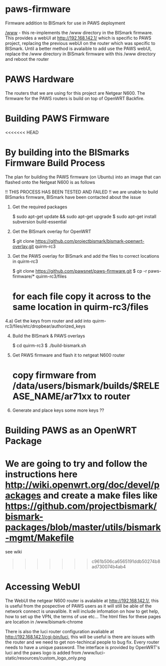 paws-firmware
=============

Firmware addition to BISmark for use in PAWS deployment

[/www](https://github.com/pawsnet/paws-firmware/tree/master/www) - this re-implements the /www directory in the BISmark firmware. This provides a webUI at http://192.168.142.1/ which is specific to PAWS project, replacing the previous webUI on the router which was specific to BISmark. Until a better method is avalaible to add use the PAWS webUI, replace the /www directory in BISmark firmware with this /www directory and reboot the router 

PAWS Hardware
=============

The routers that we are using for this project are Netgear N600. The firmware for the PAWS routers is build on top of OpenWRT Backfire.

Building PAWS Firmware
======================

<<<<<<< HEAD
# By building into the BISmarks Firmware Build Process

The plan for building the PAWS firmware (on Ubuntu) into an image that can flashed onto the Netgeat N600 is as follows

!! THIS PROCESS HAS BEEN TESTED AND FAILED !!
we are unable to build BISmarks firmware, BISmark have been contacted about the issue

1) Get the required packages

	$ sudo apt-get update && sudo apt-get upgrade
	$ sudo apt-get install subversion build-essential  


2) Get the BISmark overlay for OpenWRT

	$ git clone https://github.com/projectbismark/bismark-openwrt-overlay.git quirm-rc3

3) Get the PAWS overlay for BISmark and add the files to correct locations in quirm-rc3

	$ git clone https://github.com/pawsnet/paws-firmware.git
	$ cp -r paws-firmware/* quirm-rc3/files
	# for each file copy it across to the same location in quirm-rc3/files
	
4.a) Get the keys from router and add into quirm-rc3/files/etc/dropbear/authorized_keys

4) Build the BISmark & PAWS overlays

	$ cd quirm-rc3 
	$ ./build-bismark.sh

5) Get PAWS firmware and flash it to netgeat N600 router

	# copy firmware from /data/users/bismark/builds/$RELEASE_NAME/ar71xx to router

6) Generate and place keys some more keys ??


# Building PAWS as an OpenWRT Package

We are going to try and follow the instructions here http://wiki.openwrt.org/doc/devel/packages and create a make files like https://github.com/projectbismark/bismark-packages/blob/master/utils/bismark-mgmt/Makefile
=======
see wiki
>>>>>>> c961b506ca6565191ddb50274b8ad730074b4ab4

Accessing WebUI
===============

The WebUI the netgear N600 router is avalaible at http://192.168.142.1/, this is useful from the pospective of PAWS users as it will still be able of the network connect is unavalible. It will include infomation on how to get help, how to set up the VPN, the terms of use etc... The html files for these pages are location in /www/bismark-chrome

There is also the luci router configuration avaliable at http://192.168.142.1/cgi-bin/luci, this will be useful is there are issues with the router and we need to get non-techincal people to bug fix. Every router needs to have a unique password. The interface is provided by OpenWRT's luci and the paws logo is added from /www/luci-static/resources/custom_logo_only.png
